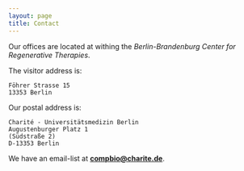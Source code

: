 ```yaml
---
layout: page
title: Contact
---
```


Our offices are located at withing the *Berlin-Brandenburg Center for 
Regenerative Therapies*.

The visitor address is:

	Föhrer Strasse 15 
	13353 Berlin

Our postal address is:

	Charité - Universitätsmedizin Berlin
	Augustenburger Platz 1
	(Südstraße 2)
	D-13353 Berlin

We have an email-list at **compbio@charite.de**.
	